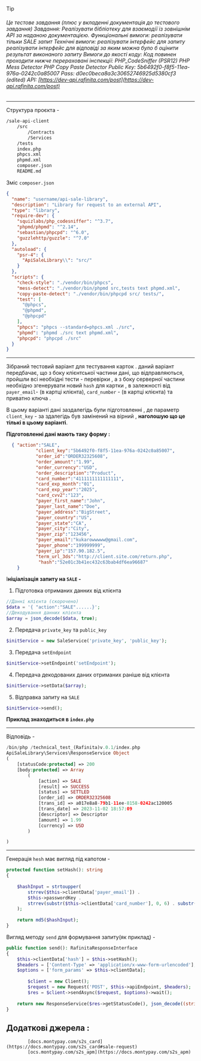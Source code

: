 
>[!tip]
>###### Це тестове завдання (плюс у вкладенні документація до тестового завдання) Завдання: Реалізувати бібліотеку для взаємодії із зовнішнім API за наданою документацією. Функціональні вимоги: реалізувати тільки SALE запит Технічні вимоги: реалізувати інтерфейс для запиту реалізувати інтерфейс для відповіді за яким можна було б оцінити результат виконаного запиту Вимоги до якості коду: Код повинен проходити нижче перераховані інспекції: PHP_CodeSniffer (PSR12) PHP Mess Detector PHP Copy Paste Detector Public Key: 5b6492f0-f8f5-11ea-976a-0242c0a85007 Pass: d0ec0beca8a3c30652746925d5380cf3 (edited) API: [https://dev-api.rafinita.com/post](https://dev-api.rafinita.com/post)

---

Структура проєкта -
```bash
/sale-api-client
    /src
	    /Contracts
	    /Services
    /tests
    index.php
    phpcs.xml
    phpmd.xml
    composer.json
    README.md

```
Зміс `composer.json`
```json
{  
  "name": "username/api-sale-library",  
  "description": "Library for request to an external API",  
  "type": "library",  
  "require-dev": {  
    "squizlabs/php_codesniffer": "^3.7",  
    "phpmd/phpmd": "^2.14",  
    "sebastian/phpcpd": "^6.0",  
    "guzzlehttp/guzzle": "^7.0"  
  },  
  "autoload": {  
    "psr-4": {  
      "ApiSaleLibrary\\": "src/"  
    }  
  },  
  "scripts": {  
    "check-style": "./vendor/bin/phpcs",  
    "mess-detect": "./vendor/bin/phpmd src,tests text phpmd.xml",  
    "copy-paste-detect": "./vendor/bin/phpcpd src/ tests/",  
    "test": [  
      "@phpcs",  
      "@phpmd",  
      "@phpcpd"  
    ],  
    "phpcs": "phpcs --standard=phpcs.xml ./src",  
    "phpmd": "phpmd ./src text phpmd.xml",  
    "phpcpd": "phpcpd ./src"  
  }  
}
```

---

Зібраний тестовий варіант для тестування карток .
даний варіант передбачає, що з боку клієнтської частини дані, що відправляються, пройшли всі необхідні тести - перевірки , а з боку серверної частини необхідно згенерувати новий `hash` для картки , в залежності від  `payer_email`- (в картці клієнта), `card_number` - (в картці клієнта) та приватно ключа .

В цьому варіанті дані заздалегідь були підготовленні , де параметр `client_key` - за здалегідь був замінений на вірний , **наголошую що це тількі в цьому варіанті**.

**Підготовленні дані мають таку форму :**
```json
  { "action":"SALE",  
           "client_key":"5b6492f0-f8f5-11ea-976a-0242c0a85007",
           "order_id":"ORDER32325608", 
           "order_amount":"1.99",           
           "order_currency":"USD", 
           "order_description":"Product", 
           "card_number":"4111111111111111",
           "card_exp_month":"01", 
           "card_exp_year":"2025", 
           "card_cvv2":"123", 
           "payer_first_name":"John",
           "payer_last_name":"Doe",  
           "payer_address":"BigStreet", 
           "payer_country":"US", 
	       "payer_state":"CA",
	       "payer_city":"City", 
	       "payer_zip":"123456",  
           "payer_email":"kukarowwwww@gmail.com",
           "payer_phone":"199999999",
           "payer_ip":"157.90.182.5", 
           "term_url_3ds":"http://client.site.com/return.php", 
            "hash":"52e01c3b41ec432c63bab4df6ea96687"
    }
```
І**ніціалізація запиту на `SALE` -**

1. Підготовка отриманих данних від клієнта
 ```php
 //Данні клієнта (скорочено)
 $data = '{ "action":"SALE"......}';
 //Декодування данних клієнта
 $array = json_decode($data, true);
```
2. Передача `private_key` та `public_key`
```php
$initService = new SaleService('private_key', 'public_key');
```
3. Передача `setEndpoint`
```php
$initService->setEndpoint('setEndpoint');
```
4. Передача декодованих даних отриманих раніше від клієнта
```php
$initService->setData($array);
```
5. Відправка запиту на `SALE`
```php
$initService->send();
```
**Приклад знаходиться в `index.php`**

---


Відповідь -
```php
/bin/php /technical_test_(Rafinita)v.0.1/index.php
ApiSaleLibrary\Services\ResponseService Object
(
    [statusCode:protected] => 200
    [body:protected] => Array
        (
            [action] => SALE
            [result] => SUCCESS
            [status] => SETTLED
            [order_id] => ORDER32325608
            [trans_id] => a017e8a8-79b1-11ee-8158-0242ac120005
            [trans_date] => 2023-11-02 18:57:09
            [descriptor] => Descriptor
            [amount] => 1.99
            [currency] => USD
        )

)

```

---


Генерація `hesh` має вигляд під капотом -
```php
protected function setHash(): string  
{  
  
    $hashInput = strtoupper(  
        strrev($this->clientData['payer_email']) .  
        $this->passwordKey .  
        strrev(substr($this->clientData['card_number'], 0, 6) . substr($this->clientData['card_number'], -4))  
    );  
  
    return md5($hashInput);  
}
```

Вигляд методу `send` для формування запиту(як приклад) -
```php
public function send(): RafinitaResponseInterface  
{  
    $this->clientData['hash'] = $this->setHash();  
    $headers = ['Content-Type' => 'application/x-www-form-urlencoded'];  
    $options = ['form_params' => $this->clientData];  
  
        $client = new Client();  
        $request = new Request('POST', $this->apiEndpoint, $headers);  
        $res = $client->sendAsync($request, $options)->wait();  
  
    return new ResponseService($res->getStatusCode(), json_decode((string)$res->getBody(), true));  
}
```
## Додаткові джерела : 
			[docs.montypay.com/s2s_card](https://docs.montypay.com/s2s_card#sale-request)
   			[ocs.montypay.com/s2s_apm](https://docs.montypay.com/s2s_apm)
